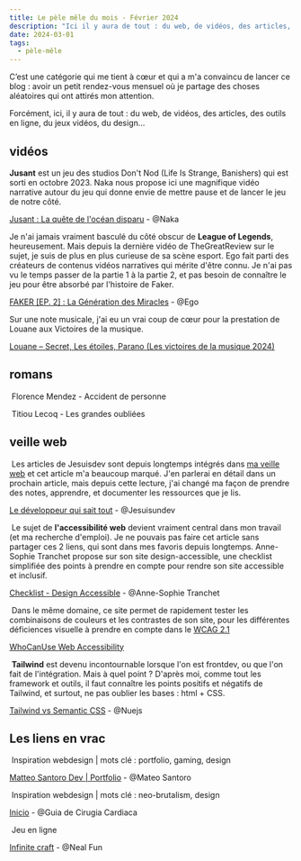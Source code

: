```yaml
---
title: Le pèle mêle du mois - Février 2024
description: "Ici il y aura de tout : du web, de vidéos, des articles, des outils en ligne, du jeux vidéos, du design… "
date: 2024-03-01
tags:
  - pèle-mêle
---
```


C’est une catégorie qui me tient à cœur et qui a m'a convaincu de lancer ce blog : avoir un petit rendez-vous mensuel où je partage des choses aléatoires qui ont attirés mon attention.

Forcément, ici, il y aura de tout : du web, de vidéos, des articles, des outils en ligne, du jeux vidéos, du design… 

## vidéos

<div role="list">
  <div role="listitem">
    <p>
      <img  class="list-element" alt="" src="/img/form-1.png"><strong>Jusant</strong> est un jeu des studios <span class="credits">Don't Nod (Life Is Strange, Banishers)</span> qui est sorti en octobre 2023. <span class="credits">Naka</span> nous propose ici une magnifique vidéo narrative autour du jeu qui donne envie de mettre pause et de lancer le jeu de notre côté.
    </p>
    <p><a href="https://youtu.be/Ax65_ssa3Sw?si=cVAqHmsaIWBra3A2" target="_blank" rel="nofollow">Jusant : La quête de l'océan disparu</a> -  <span class="link-credits credits">@Naka</span></p>
  </div>
  <div role="listitem">
    <p>
      <img class="list-element" alt="" src="/img/form-1.png">Je n'ai jamais vraiment basculé du côté obscur de <strong>League of Legends</strong>, heureusement. Mais depuis la dernière vidéo de <span class="credits">TheGreatReview</span> sur le sujet, je suis de plus en plus curieuse de sa scène esport. <span class="credits">Ego</span> fait parti des créateurs de contenus vidéos narratives qui mérite d'être connu. Je n'ai pas vu le temps passer de la partie 1 à la partie 2, et pas besoin de connaître le jeu pour être absorbé par l'histoire de Faker.
    </p>
    <p><a href="https://youtu.be/s47X4a2OjYA?si=3QWCcoaER-cKRE0d" target="_blank" rel="nofollow">FAKER [EP. 2] : La Génération des Miracles</a> - <span class="credits link-credits">@Ego</span></p>
  </div>
  <div role="listitem">
    <p>
      <img class="list-element" alt="" src="/img/form-1.png">Sur une note musicale, j'ai eu un vrai coup de cœur pour la prestation de <span class="credits">Louane</span> aux Victoires de la musique.
    </p>
    <p><a href="https://youtu.be/rViKi_ki58E?si=sUw45OAEZ-fJO2Kp" target="_blank" rel="nofollow">Louane – Secret, Les étoiles, Parano (Les victoires de la musique 2024)</a></p>
  </div>
</div>

## romans

<div role="list">
  <div role="listitem">
    <p><img class="list-element" alt="" src="/img/form-3.png"> Florence Mendez - Accident de personne</p>
  </div>
  <div role="listitem">
    <p><img class="list-element" alt="" src="/img/form-3.png"> Titiou Lecoq - Les grandes oubliées</p>
  </div>
</div>

## veille web

<div role="list">
  <div role="listitem">
    <p><img class="list-element" alt="" src="/img/form-2.png"> Les articles de <span class="credits">Jesuisdev</span> sont depuis longtemps intégrés dans <a href="https://vanessafayard.github.io/blog/comment-je-realise-ma-veille-web/">ma veille web</a> et cet article m'a beaucoup marqué. J'en parlerai en détail dans un prochain article, mais depuis cette lecture, j'ai changé ma façon de prendre des notes, apprendre, et documenter les ressources que je lis.
    </p>
    <p><a href="https://www.jesuisundev.com/le-developpeur-qui-sait-tout/" target="_blank" rel="nofollow">Le développeur qui sait tout</a> - <span class="credits link-credits">@Jesuisundev</span></p>
  </div>
  <div role="listitem">
    <p><img class="list-element" alt="" src="/img/form-2.png"> Le sujet de <strong>l'accessibilité web</strong> devient vraiment central dans mon travail (et ma recherche d'emploi). Je ne pouvais pas faire cet article sans partager ces 2 liens, qui sont dans mes favoris depuis longtemps.
<span class="credits">Anne-Sophie Tranchet</span> propose sur son site design-accessible, une checklist simplifiée des points à prendre en compte pour rendre son site accessible et inclusif.
    </p>
    <p><a href="https://design-accessible.fr/checklist" target="_blank" rel="nofollow">Checklist - Design Accessible</a> - <span class="credits link-credits">@Anne-Sophie Tranchet</span></p>
  </div>
  <div role="listitem">
  <p>
    <img class="list-element" alt="" src="/img/form-2.png"> Dans le même domaine, ce site permet de rapidement tester les combinaisons de couleurs et les contrastes de son site, pour les différentes déficiences visuelle à prendre en compte dans le <a href="https://www.w3.org/TR/WCAG21/" target="_blank" rel="nofollow">WCAG 2.1</a>
    </p>
    <p><a href="https://www.whocanuse.com/" target="_blank" rel="nofollow">WhoCanUse Web Accessibility</a></p>
  </div>
  <div role="listitem">
    <p>
      <img class="list-element" alt="" src="/img/form-2.png"> <strong>Tailwind</strong> est devenu incontournable lorsque l'on est frontdev, ou que l'on fait de l'intégration. Mais à quel point ? D'après moi, comme tout les framework et outils, il faut connaître les points positifs et négatifs de Tailwind, et surtout, ne pas oublier les bases : html + CSS.
      </p>
      <p><a href="https://nuejs.org/blog/tailwind-vs-semantic-css/" target="_blank" rel="nofollow">Tailwind vs Semantic CSS</a> - <span class="credits link-credits">@Nuejs</span>
    </p>
  </div>
</div>

## Les liens en vrac

<img class="list-element" alt="" src="/img/form-4.png"> Inspiration webdesign | mots clé : portfolio, gaming, design
<p><a href="https://matteosantoro.dev/" target="_blank" rel="nofollow">Matteo Santoro Dev | Portfolio</a> - <span class="credits link-credits">@Mateo Santoro</span></p>

<img class="list-element" alt="" src="/img/form-4.png"> Inspiration webdesign | mots clé : neo-brutalism, design
<p><a href="https://guiacirugiacardiaca.com/" target="_blank" rel="nofollow">Inicio</a> - <span class="credits link-credits">@Guia de  Cirugia Cardiaca</span></p>

<img class="list-element" alt="" src="/img/form-4.png"> Jeu en ligne
<p><a href="https://neal.fun/infinite-craft/" target="_blank" rel="nofollow">Infinite craft</a> - <span class="credits link-credits">@Neal Fun</span></p>

